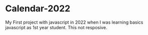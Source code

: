 # Calendar-2022
My First project with javascript in 2022 when I was learning basics javascript as 1st year student.
This not resposive.
